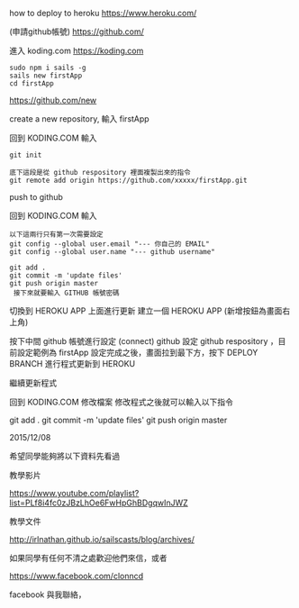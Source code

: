 how to deploy to heroku
https://www.heroku.com/

(申請github帳號)
https://github.com/

進入 koding.com
https://koding.com

```
sudo npm i sails -g
sails new firstApp
cd firstApp
```

https://github.com/new

create a new repository, 輸入 firstApp

回到 KODING.COM 輸入

``` 
git init

底下這段是從 github respository 裡面複製出來的指令
git remote add origin https://github.com/xxxxx/firstApp.git
```

push to github

回到 KODING.COM 輸入
```
以下這兩行只有第一次需要設定
git config --global user.email "--- 你自己的 EMAIL"
git config --global user.name "--- github username"

git add .
git commit -m 'update files'
git push origin master
 接下來就要輸入 GITHUB 帳號密碼
```

切換到 HEROKU APP 上面進行更新
建立一個 HEROKU APP (新增按鈕為畫面右上角)

按下中間 github 帳號進行設定 (connect) github
設定 github respository ，目前設定範例為 firstApp
設定完成之後，畫面拉到最下方，按下  DEPLOY BRANCH 進行程式更新到 HEROKU


繼續更新程式

回到 KODING.COM 修改檔案
修改程式之後就可以輸入以下指令

git add .
git commit -m 'update files'
git push origin master



2015/12/08 

希望同學能夠將以下資料先看過 

教學影片 

https://www.youtube.com/playlist?list=PLf8i4fc0zJBzLhOe6FwHpGhBDgqwInJWZ 

教學文件 

http://irlnathan.github.io/sailscasts/blog/archives/ 

如果同學有任何不清之處歡迎他們來信，或者 

https://www.facebook.com/clonncd 

facebook 與我聯絡， 